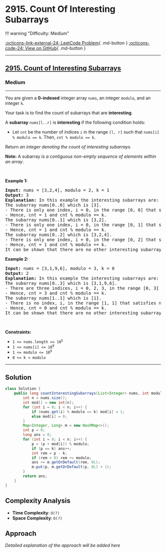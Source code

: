 # 2915. Count Of Interesting Subarrays

!!! warning "Difficulty: Medium"

[:octicons-link-external-24: LeetCode Problem](https://leetcode.com/problems/count-of-interesting-subarrays/){ .md-button }
[:octicons-code-24: View on GitHub](https://github.com/RAJ8664/Leetcode/tree/master/2915-count-of-interesting-subarrays){ .md-button }

---

<h2><a href="https://leetcode.com/problems/count-of-interesting-subarrays">2915. Count of Interesting Subarrays</a></h2><h3>Medium</h3><hr><p>You are given a <strong>0-indexed</strong> integer array <code>nums</code>, an integer <code>modulo</code>, and an integer <code>k</code>.</p>

<p>Your task is to find the count of subarrays that are <strong>interesting</strong>.</p>

<p>A <strong>subarray</strong> <code>nums[l..r]</code> is <strong>interesting</strong> if the following condition holds:</p>

<ul>
	<li>Let <code>cnt</code> be the number of indices <code>i</code> in the range <code>[l, r]</code> such that <code>nums[i] % modulo == k</code>. Then, <code>cnt % modulo == k</code>.</li>
</ul>

<p>Return <em>an integer denoting the count of interesting subarrays. </em></p>

<p><span><strong>Note:</strong> A subarray is <em>a contiguous non-empty sequence of elements within an array</em>.</span></p>

<p>&nbsp;</p>
<p><strong class="example">Example 1:</strong></p>

<pre>
<strong>Input:</strong> nums = [3,2,4], modulo = 2, k = 1
<strong>Output:</strong> 3
<strong>Explanation:</strong> In this example the interesting subarrays are: 
The subarray nums[0..0] which is [3]. 
- There is only one index, i = 0, in the range [0, 0] that satisfies nums[i] % modulo == k. 
- Hence, cnt = 1 and cnt % modulo == k.  
The subarray nums[0..1] which is [3,2].
- There is only one index, i = 0, in the range [0, 1] that satisfies nums[i] % modulo == k.  
- Hence, cnt = 1 and cnt % modulo == k.
The subarray nums[0..2] which is [3,2,4]. 
- There is only one index, i = 0, in the range [0, 2] that satisfies nums[i] % modulo == k. 
- Hence, cnt = 1 and cnt % modulo == k. 
It can be shown that there are no other interesting subarrays. So, the answer is 3.</pre>

<p><strong class="example">Example 2:</strong></p>

<pre>
<strong>Input:</strong> nums = [3,1,9,6], modulo = 3, k = 0
<strong>Output:</strong> 2
<strong>Explanation: </strong>In this example the interesting subarrays are: 
The subarray nums[0..3] which is [3,1,9,6]. 
- There are three indices, i = 0, 2, 3, in the range [0, 3] that satisfy nums[i] % modulo == k. 
- Hence, cnt = 3 and cnt % modulo == k. 
The subarray nums[1..1] which is [1]. 
- There is no index, i, in the range [1, 1] that satisfies nums[i] % modulo == k. 
- Hence, cnt = 0 and cnt % modulo == k. 
It can be shown that there are no other interesting subarrays. So, the answer is 2.</pre>

<p>&nbsp;</p>
<p><strong>Constraints:</strong></p>

<ul>
	<li><code>1 &lt;= nums.length &lt;= 10<sup>5 </sup></code></li>
	<li><code>1 &lt;= nums[i] &lt;= 10<sup>9</sup></code></li>
	<li><code>1 &lt;= modulo &lt;= 10<sup>9</sup></code></li>
	<li><code>0 &lt;= k &lt; modulo</code></li>
</ul>


---

## Solution

```java
class Solution {
    public long countInterestingSubarrays(List<Integer> nums, int modulo, int k) {
        int n = nums.size();
        int mod[] = new int[n];
        for (int i = 0; i < n; i++) {
            if (nums.get(i) % modulo == k) mod[i] = 1;
            else mod[i] = 0;
        }
        Map<Integer, Long> m = new HashMap<>();
        int p = 0;
        long ans = 0;
        for (int i = 0; i < n; i++) {
            p = (p + mod[i]) % modulo;
            if (p == k) ans++;
            int rem = p - k;
            if (rem < 0) rem += modulo;
            ans += m.getOrDefault(rem, 0L);
            m.put(p, m.getOrDefault(p, 0L) + 1);
        }
        return ans;
    }
}
```

## Complexity Analysis

- **Time Complexity**: `O(?)`
- **Space Complexity**: `O(?)`

## Approach

*Detailed explanation of the approach will be added here*

